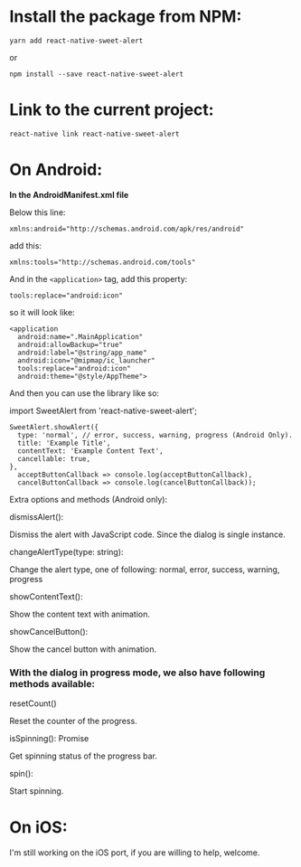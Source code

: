 # Install the package from NPM:

`
yarn add react-native-sweet-alert
`

or

`
npm install --save react-native-sweet-alert
`

# Link to the current project:

`
react-native link react-native-sweet-alert
`

# On Android:

__In the AndroidManifest.xml file__

Below this line:

`
xmlns:android="http://schemas.android.com/apk/res/android"
`

add this:

`
xmlns:tools="http://schemas.android.com/tools"
`

And in the `<application>` tag, add this property:

`
tools:replace="android:icon"
`

so it will look like:

```
<application
  android:name=".MainApplication"
  android:allowBackup="true"
  android:label="@string/app_name"
  android:icon="@mipmap/ic_launcher"
  tools:replace="android:icon"
  android:theme="@style/AppTheme">
```

And then you can use the library like so:

import SweetAlert from 'react-native-sweet-alert';

```
SweetAlert.showAlert({
  type: 'normal', // error, success, warning, progress (Android Only).
  title: 'Example Title',
  contentText: 'Example Content Text',
  cancellable: true,
},
  acceptButtonCallback => console.log(acceptButtonCallback),
  cancelButtonCallback => console.log(cancelButtonCallback));
```

Extra options and methods (Android only):

dismissAlert():

Dismiss the alert with JavaScript code. Since the dialog is single instance.

changeAlertType(type: string):

Change the alert type, one of following: normal, error, success, warning, progress

showContentText():

Show the content text with animation.

showCancelButton():

Show the cancel button with animation.

### With the dialog in progress mode, we also have following methods available:

resetCount()

Reset the counter of the progress.

isSpinning(): Promise

Get spinning status of the progress bar.

spin():

Start spinning.

# On iOS:

I'm still working on the iOS port, if you are willing to help, welcome.
